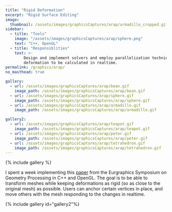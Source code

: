 ```yaml
---
title: "Rigid Deformation"
excerpt: "Rigid Surface Editing"
image:
  thumbnail: /assets/images/graphicsCaptures/arap/armadillo_cropped.gif
sidebar:
  - title: "Tools"
    image: "/assets/images/graphicsCaptures/arap/sphere.png"
    text: "C++, OpenGL"
  - title: "Responsiblities"
    text: >-
        Design and implement solvers and employ parallelization techniques for
        deformation to be calculated in realtime.
permalink: /graphics/arap/
no_masthead: true

gallery:
  - url: /assets/images/graphicsCaptures/arap/bean.gif
    image_path: /assets/images/graphicsCaptures/arap/bean.gif
  - url: /assets/images/graphicsCaptures/arap/sphere.gif
    image_path: /assets/images/graphicsCaptures/arap/sphere.gif
  - url: /assets/images/graphicsCaptures/arap/armadillo.gif
    image_path: /assets/images/graphicsCaptures/arap/armadillo.gif

gallery2:
  - url: /assets/images/graphicsCaptures/arap/teapot.gif
    image_path: /assets/images/graphicsCaptures/arap/teapot.gif
  - url: /assets/images/graphicsCaptures/arap/peter.gif
    image_path: /assets/images/graphicsCaptures/arap/peter.gif
  - url: /assets/images/graphicsCaptures/arap/tetrahedron.gif
    image_path: /assets/images/graphicsCaptures/arap/tetrahedron.gif
---
```

  <!-- overlay_color: "#000" -->
  <!-- overlay_filter: "0.8" -->
  <!-- overlay_image: /assets/images/graphicsCaptures/arap/sphere.png -->

{% include gallery %}

I spent a week implementing this [paper](https://igl.ethz.ch/projects/ARAP/arap_web.pdf) from the Eurgraphics Symposium on Geometry Processing in C++ and OpenGL.
The goal is to be able to transform meshes while keeping deformations as rigid (so as close to the original mesh) as possible.
Users can anchor certain vertices in place, and move others with the mesh responding to the changes in realtime.

{% include gallery id="gallery2"%}
